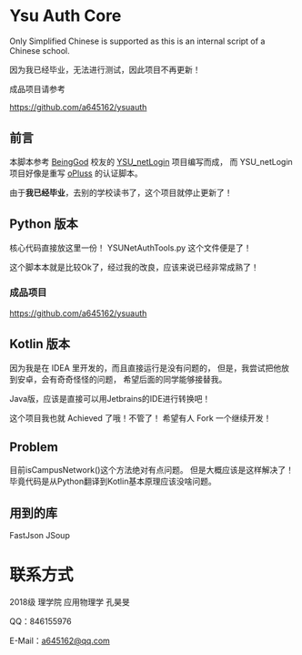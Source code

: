 # Ysu Auth Core

Only Simplified Chinese is supported
as this is an internal script of a Chinese school.

因为我已经毕业，无法进行测试，因此项目不再更新！

成品项目请参考

https://github.com/a645162/ysuauth

## 前言

本脚本参考
[BeingGod](https://github.com/BeingGod)
校友的
[YSU_netLogin](https://github.com/BeingGod/YSU_netLogin)
项目编写而成，
而 YSU_netLogin 项目好像是重写
[oPluss](https://github.com/OYCN)
的认证脚本。

由于**我已经毕业**，去别的学校读书了，这个项目就停止更新了！

## Python 版本

核心代码直接放这里一份！
YSUNetAuthTools.py
这个文件便是了！

这个脚本本就是比较Ok了，经过我的改良，应该来说已经非常成熟了！

### 成品项目

https://github.com/a645162/ysuauth

## Kotlin 版本

因为我是在 IDEA 里开发的，而且直接运行是没有问题的，
但是，我尝试把他放到安卓，会有奇奇怪怪的问题，
希望后面的同学能够接替我。

Java版，应该是直接可以用Jetbrains的IDE进行转换吧！

这个项目我也就 Achieved 了哦！不管了！
希望有人 Fork 一个继续开发！

## Problem

目前isCampusNetwork()这个方法绝对有点问题。
但是大概应该是这样解决了！
毕竟代码是从Python翻译到Kotlin基本原理应该没啥问题。

## 用到的库

FastJson
JSoup

# 联系方式

2018级 理学院 应用物理学 孔昊旻

QQ：846155976

E-Mail：a645162@qq.com